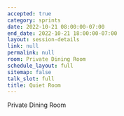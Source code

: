 ```yaml
---
accepted: true
category: sprints
date: 2022-10-21 08:00:00-07:00
end_date: 2022-10-21 18:00:00-07:00
layout: session-details
link: null
permalink: null
room: Private Dining Room
schedule_layout: full
sitemap: false
talk_slot: full
title: Quiet Room
---
```


Private Dining Room
